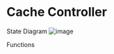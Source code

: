 # Cache Controller

State Diagram
![image](https://github.com/user-attachments/assets/686e5ff2-47f9-4c0e-871e-8f4e87d19716)

Functions

